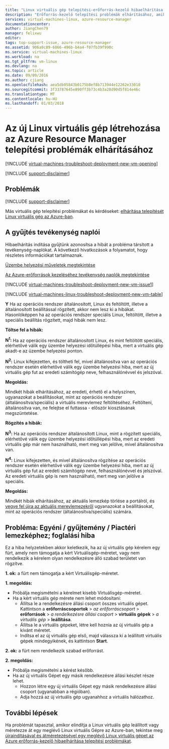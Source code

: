 ```yaml
---
title: "Linux virtuális gép telepítési-erőforrás-kezelő hibaelhárítása |} Microsoft Docs"
description: "Erőforrás-kezelő telepítési problémák elhárításához, amikor egy új Linux virtuális gép létrehozása az Azure-ban"
services: virtual-machines-linux, azure-resource-manager
documentationcenter: 
author: JiangChen79
manager: felixwu
editor: 
tags: top-support-issue, azure-resource-manager
ms.assetid: 906a9c89-6866-496b-b4a4-f07fb39f990c
ms.service: virtual-machines-linux
ms.workload: na
ms.tgt_pltfrm: vm-linux
ms.devlang: na
ms.topic: article
ms.date: 09/09/2016
ms.author: cjiang
ms.openlocfilehash: aea5db05843b0175b8ef8b713944e12262e33010
ms.sourcegitcommit: 3f33787645e890ff3b73c4b3a28d90d5f814e46c
ms.translationtype: MT
ms.contentlocale: hu-HU
ms.lasthandoff: 01/03/2018
---
```

# <a name="troubleshoot-resource-manager-deployment-issues-with-creating-a-new-linux-virtual-machine-in-azure"></a>Az új Linux virtuális gép létrehozása az Azure Resource Manager telepítési problémák elhárításához
[!INCLUDE [virtual-machines-troubleshoot-deployment-new-vm-opening](../../../includes/virtual-machines-troubleshoot-deployment-new-vm-opening-include.md)]

[!INCLUDE [support-disclaimer](../../../includes/support-disclaimer.md)]

## <a name="top-issues"></a>Problémák
[!INCLUDE [support-disclaimer](../../../includes/virtual-machines-linux-troubleshoot-deploy-vm-top.md)]

Más virtuális gép telepítési problémákat és kérdéseket: [elhárítása telepítését Linux virtuális gép az Azure-ban](troubleshoot-deploy-vm.md).
## <a name="collect-activity-logs"></a>A gyűjtés tevékenység naplói
Hibaelhárítás indítása gyűjtünk azonosítsa a hibát a probléma társított a tevékenység-naplókat. A következő hivatkozások a folyamatot, hogy részletes információkat tartalmaznak.

[Üzembe helyezési műveletek megtekintése](../../azure-resource-manager/resource-manager-deployment-operations.md)

[Az Azure-erőforrások kezeléséhez tevékenység naplók megtekintése](../../resource-group-audit.md)

[!INCLUDE [virtual-machines-troubleshoot-deployment-new-vm-issue1](../../../includes/virtual-machines-troubleshoot-deployment-new-vm-issue1-include.md)]

[!INCLUDE [virtual-machines-linux-troubleshoot-deployment-new-vm-table](../../../includes/virtual-machines-linux-troubleshoot-deployment-new-vm-table.md)]

**Y** Ha az operációs rendszer általánosított, Linux és feltöltött, illetve a általánosított beállítással rögzített, akkor nem lesz ki a hibákat. Hasonlóképpen ha az operációs rendszer speciális Linux, feltöltött, illetve a speciális beállítás rögzített, majd hibák nem lesz.

**Töltse fel a hibák:**

**N<sup>1</sup>:** Ha az operációs rendszer általánosított Linux, és mint feltöltött speciális, elérhetővé válik egy üzembe helyezési időtúllépési hiba, mert a virtuális gép akadt-e az üzembe helyezési ponton.

**N<sup>2</sup>:** Linux kifejezetten, és töltheti fel, mivel általánosítva van az operációs rendszer esetén elérhetővé válik egy üzembe helyezési hiba, mert az új virtuális gép fut az eredeti számítógép neve, felhasználónévvel és jelszóval.

**Megoldás:**

Mindkét hibák elhárításához, az eredeti, érhető el a helyszínen, ugyanazokat a beállításokat, mint az operációs rendszer (általánosítva/speciális) a virtuális merevlemez feltöltéséhez. Feltölteni, általánosítva van, ne felejtse el futtassa - először kiosztásának megszüntetése.

**Rögzítés a hibák:**

**N<sup>3</sup>:** Ha az operációs rendszer általánosított Linux, mint a rögzített speciális, elérhetővé válik egy üzembe helyezési időtúllépési hiba, mert az eredeti virtuális gép már nem használható, mert meg van jelölve, mivel általánosítva van.

**N<sup>4</sup>:** Linux kifejezetten, és mivel általánosítva rögzítése az operációs rendszer esetén elérhetővé válik egy üzembe helyezési hiba, mert az új virtuális gép fut az eredeti számítógép neve, felhasználónévvel és jelszóval. Az eredeti virtuális gép is nem használható, mert meg van jelölve a speciális.

**Megoldás:**

Mindkét hibák elhárításához, az aktuális lemezkép törlése a portálról, és [vegye fel újra az aktuális merevlemezekről](capture-image.md?toc=%2fazure%2fvirtual-machines%2flinux%2ftoc.json) ugyanazokat a beállításokat, mint az operációs rendszer (általánosítva/speciális) számára.

## <a name="issue-custom-gallery-marketplace-image-allocation-failure"></a>Probléma: Egyéni / gyűjtemény / Piactéri lemezképhez; foglalási hiba
Ez a hiba helyzetekben akkor keletkezik, ha az új virtuális gép kérelem egy fürt, amely nem támogatja a kért Virtuálisgép-méretet, vagy nem rendelkezik a kérelem olyan rendelkezésre álló szabad területet van rögzítve.

**1. ok:** a fürt nem támogatja a kért Virtuálisgép-méretet.

**1. megoldás:**

* Próbálja megismételni a kérelmet kisebb Virtuálisgép-méretet.
* Ha a kért virtuális gép mérete nem lehet módosítani:
  * Állítsa le a rendelkezésre állási csoport összes virtuális gépet.
    Kattintson a **erőforráscsoportok** > *az erőforráscsoport* > **erőforrások** > *a rendelkezésre állási csoport* > **virtuális gépek** > *a virtuális gép* > **leállítása**.
  * Állítsa le a virtuális gépeket, létre kell hoznia az új virtuális gép a kívánt méretet.
  * Indítsa el az új virtuális gép első, majd válassza ki a leállított virtuális gépek mindegyikének, és kattintson **Start**.

**2. ok:** a fürt nem rendelkezik szabad erőforrást.

**2. megoldás:**

* Próbálja megismételni a kérést később.
* Ha az új virtuális Gépet egy másik rendelkezésre állási készlet része lehet.
  * Hozzon létre egy új virtuális Gépet egy másik rendelkezésre állási csoport (ugyanabban a régióban).
  * Adja hozzá az új virtuális gép ugyanahhoz a virtuális hálózathoz.

## <a name="next-steps"></a>További lépések
Ha problémát tapasztal, amikor elindítja a Linux virtuális gép leállított vagy méretezze át egy meglévő Linux virtuális Gépre az Azure-ban, tekintse meg [újraindításával és átméretezésével egy meglévő Linux virtuális gépet az Azure erőforrás-kezelő hibaelhárítása telepítési problémákat](restart-resize-error-troubleshooting.md?toc=%2fazure%2fvirtual-machines%2flinux%2ftoc.json).

